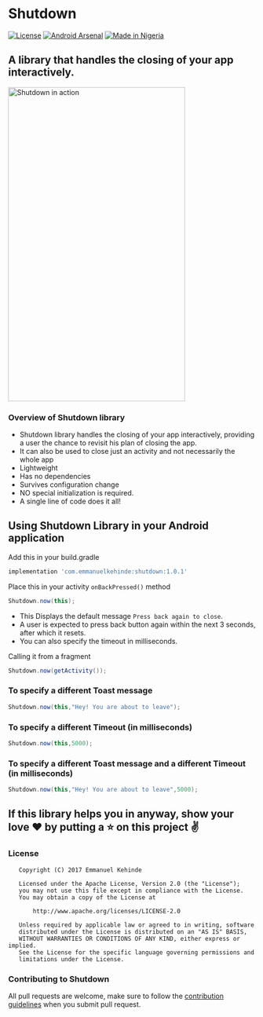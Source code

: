 # Shutdown

[![License](https://img.shields.io/badge/License-Apache%202.0-blue.svg)](https://opensource.org/licenses/Apache-2.0)
[![Android Arsenal](https://img.shields.io/badge/Android%20Arsenal-Shutdown-green.svg?style=flat)](https://android-arsenal.com/details/1/6499)
[![Made in Nigeria](https://img.shields.io/badge/made%20in-nigeria-008751.svg?style=flat-square)](https://github.com/acekyd/made-in-nigeria)

## A library that handles the closing of your app interactively.
<img src=https://raw.githubusercontent.com/emmanuelkehinde/shutdown/master/screenshots/shutdown.gif alt="Shutdown in action" width=360 height=640 />

### Overview of Shutdown library
* Shutdown library handles the closing of your app interactively, 
providing a user the chance to revisit his plan of closing the app.
* It can also be used to close just an activity and not necessarily the whole app
* Lightweight
* Has no dependencies
* Survives configuration change
* NO special initialization is required.
* A single line of code does it all!


## Using Shutdown Library in your Android application

Add this in your build.gradle
```groovy
implementation 'com.emmanuelkehinde:shutdown:1.0.1'
```

Place this in your activity `onBackPressed()` method
```java
Shutdown.now(this); 
```
* This Displays the default message `Press back again to close`.
* A user is expected to press back button again within the next 3 seconds, after which it resets.
* You can also specify the timeout in milliseconds.

Calling it from a fragment
```java
Shutdown.now(getActivity());
```

### To specify a different Toast message
```java
Shutdown.now(this,"Hey! You are about to leave");
```

### To specify a different Timeout (in milliseconds)
```java
Shutdown.now(this,5000);
```

### To specify a different Toast message and a different Timeout (in milliseconds)
```java
Shutdown.now(this,"Hey! You are about to leave",5000);
```

## If this library helps you in anyway, show your love :heart: by putting a :star: on this project :v:


### License
```
   Copyright (C) 2017 Emmanuel Kehinde

   Licensed under the Apache License, Version 2.0 (the "License");
   you may not use this file except in compliance with the License.
   You may obtain a copy of the License at

       http://www.apache.org/licenses/LICENSE-2.0

   Unless required by applicable law or agreed to in writing, software
   distributed under the License is distributed on an "AS IS" BASIS,
   WITHOUT WARRANTIES OR CONDITIONS OF ANY KIND, either express or implied.
   See the License for the specific language governing permissions and
   limitations under the License.
```

### Contributing to Shutdown
All pull requests are welcome, make sure to follow the [contribution guidelines](CONTRIBUTING.md)
when you submit pull request.
